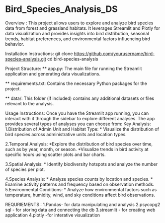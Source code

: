 # Bird_Species_Analysis_DS
Overview : This project allows users to explore and analyze bird species data from forest and grassland habitats. It leverages Streamlit and Plotly for data visualization and provides insights into bird distribution, seasonal trends, habitat preferences, and environmental factors influencing bird behavior.

Installation Instructions: git clone https://github.com/yourusername/bird-species-analysis.git cd bird-species-analysis

Project Structure: ** app.py: The main file for running the Streamlit application and generating data visualizations.

** requirements.txt: Contains the necessary Python packages for the project.

** data/: This folder (if included) contains any additional datasets or files relevant to the analysis.

Usage Instructions: Once you have the Streamlit app running, you can interact with it through the sidebar to explore different analyses. The app provides several types of analyses you can choose from: Key Analysis: 1.Distribution of Admin Unit and Habitat Type: * Visualize the distribution of bird species across administrative units and location types.

2.Temporal Analysis: *Explore the distribution of bird species over time, such as by year, month, or season. *Visualize trends in bird activity at specific hours using scatter plots and bar charts.

3.Spatial Analysis: * Identify biodiversity hotspots and analyze the number of species per plot.

4.Species Analysis: * Analyze species counts by location and species. * Examine activity patterns and frequency based on observation methods. 5.Environmental Conditions: * Analyze how environmental factors such as temperature, humidity, wind, and sky conditions affect bird observations.

REQURIEMENTS : 1.Pandas- for data manipulating and analysis 2.psycopg2 sql - for storing data and connecting the db 3.streamlit - for creating web application 4.plotly -for interative visualization
